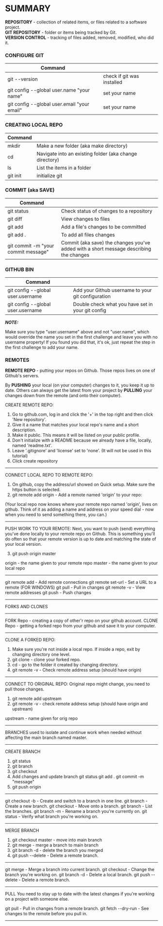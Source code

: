 # **SUMMARY**

**REPOSITORY** - collection of related items, or files related to a software project.  
**GIT REPOSITORY** - folder or items being tracked by Git.  
**VERSION CONTROL** - tracking of files added, removed, modified, who did it.

### CONFIGURE GIT

| Command |   |
| ------- | - |
| git --version | check if git was installed |
| git config --global user.name "your name" | set your name |
| git config --global user.email "your email" | set your name |

### CREATING LOCAL REPO

| Command |   |
| ------- | - |
| mkdir <folder-name> | Make a new folder (aka make directory) |
| cd <folder-name> | Navigate into an existing folder (aka change directory) |
| ls | List the items in a folder |
| git init | initialize git |

### COMMIT (aka SAVE)

| Command |   |
| ------- | - |
| git status | Check status of changes to a repository |
| git diff | View changes to files |
| git add <file-name> | Add a file's changes to be committed |
| git add . | To add all files changes |
| git commit -m "your commit message" | Commit (aka save) the changes you've added with a short message describing the changes |

### **GITHUB BIN**

| Command |   |
| ------- | - |
| git config --global user.username <username> | Add your Github username to your git configuration |
| git config --global user.username | Double check what you have set in your git config |

**_NOTE:_**

Make sure you type "user.username" above and not "user.name", which would override the name you set in the first challenge and leave you with no username property! If you found you did that, it's ok, just repeat the step in the first challenge to add your name.


### **REMOTES**

**REMOTE REPO** - putting your repos on Github. Those repos lives on one of Github's servers.

By **PUSHING** your local (on your computer) changes to it, you keep it up to date. Others can always get the latest from your project by **PULLING** your changes down from the remote (and onto their computer).

CREATE REMOTE REPO:
1. Go to github.com, log in and click the '+' in the top right and then click 'New repository'.
1. Give it a name that matches your local repo's name and a short description.
1. Make it public. This means it will be listed on your public profile.
1. Don't initialize with a README because we already have a file, locally, named 'readme.txt'.
1. Leave '.gitignore' and 'license' set to 'none'. (It will not be used in this tutorial)
1. Click create repository

-----

CONNECT LOCAL REPO TO REMOTE REPO:
1. On github, copy the address/url showed on Quick setup. Make sure the https button is selected.
2. git remote add origin <URL-FROM-GITHUB>	- Add a remote named 'origin' to your repo:

(Your local repo now knows where your remote repo named 'origin', lives on github. Think of it as adding a name and address on your speed dial - now when you need to send something there, you can.)

-----

PUSH WORK TO YOUR REMOTE:
Next, you want to push (send) everything you've done locally to your remote repo on Github. This is something you'll do often so that your remote version is up to date and matching the state of your local version.

3. git push origin master

origin - the name given to your remote repo
master - the name given to your local repo

-----

git remote add <REMOTE-NAME> <URL>	    - Add remote connections
git remote set-url <REMOTE-NAME> <URL>	- Set a URL to a remote (FOR WINDOWS)
git pull <REMOTE-NAME> <BRANCH-NAME>	  - Pull in changes
git remote -v				                    - View remote addresses
git push <REMOTE-NAME> <BRANCH>		      - Push changes

------------------------------

FORKS AND CLONES

-----

FORK Repo   - creating a copy of other'r repo on your github account.
CLONE Repo 	- getting a forked repo from your github and save it to your computer.

-----

CLONE A FORKED REPO:
1. Make sure you're not inside a local repo. If inside a repo, exit by changing directory one level.
2. git clone <URL-FROM-GITHUB>	- clone your forked repo.
3. cd <CLONED-REPO-FOLDER>	    - go to the folder it created by changing directory.
4. git remote -v		            - Check remote address setup (should have origin)

-----

CONNECT TO ORIGINAL REPO:
Original repo might change, you need to pull those changes.

1. git remote add upstream <ORIG-FORKED-REPO-URL>
2. git remote -v					                        - check remote address setup (should have
							                                      origin and upstream)

upstream - name given for orig repo

------------------------------

BRANCHES
used to isolate and continue work when needed without affecting the main branch named master.

-----

CREATE BRANCH
1. git status
2. git branch <BRANCH-NAME>
3. git checkout <BRANCH-NAME>
4. Add changes and update branch
	git status
	git add .
	git commit -m "message"
5. git push origin <BRANCH-NAME>

-----

git checkout -b <BRANCH-NAME>	  - Create and switch to a branch in one line.
git branch <BRANCH-NAME>	      - Create a new branch.
git checkout <BRANCH-NAME>	    - Move onto a branch.
git branch			                - List the branches.
git branch -m <NEW-BRANCH-NAME>	- Rename a branch you're currently on.
git status			                - Verify what branch you're working on.

------------------------------

MERGE BRANCH
1. git checkout master					                  - move into main branch
2. git merge <BRANCH-NAME> 				                - merge a branch to main branch
3. git branch -d <BRANCH-NAME>				            - delete the branch you merged
4. git push <REMOTE-NAME> --delete <BRANCH-NAME>  - Delete a remote branch.

-----

git merge <BRANCHNAME>				              - Merge a branch into current branch.
git checkout <BRANCHNAME>			              - Change the branch you're working on.
git branch -d <BRANCHNAME>			            - Delete a local branch.
git push <REMOTENAME> --delete <BRANCHNAME>	- Delete a remote branch.

------------------------------

PULL
You need to stay up to date with the latest changes if you're working on a project with someone else.

git pull <REMOTE-NAME> <BRANCH-NAME>	- Pull in changes from a remote branch.
git fetch --dry-run			              - See changes to the remote before you pull in.

------------------------------
